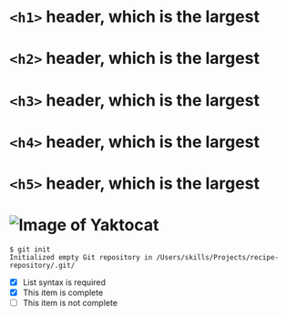 #  `<h1>` header, which is the largest
#  `<h2>` header, which is the largest
#  `<h3>` header, which is the largest
#  `<h4>` header, which is the largest
#  `<h5>` header, which is the largest

# ![Image of Yaktocat](https://octodex.github.com/images/yaktocat.png)

```
$ git init
Initialized empty Git repository in /Users/skills/Projects/recipe-repository/.git/
```
- [x] List syntax is required
- [x] This item is complete
- [ ] This item is not complete
